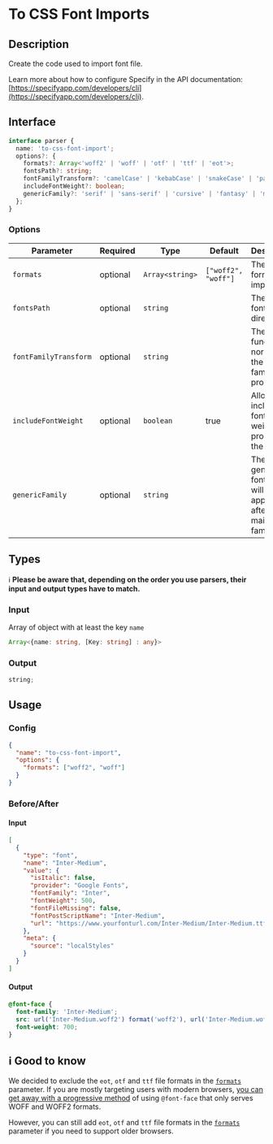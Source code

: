 # To CSS Font Imports

## Description

Create the code used to import font file.

Learn more about how to configure Specify in the API documentation: [https://specifyapp.com/developers/cli](https://specifyapp.com/developers/cli).

## Interface

```ts
interface parser {
  name: 'to-css-font-import';
  options?: {
    formats?: Array<'woff2' | 'woff' | 'otf' | 'ttf' | 'eot'>;
    fontsPath?: string;
    fontFamilyTransform?: 'camelCase' | 'kebabCase' | 'snakeCase' | 'pascalCase';
    includeFontWeight?: boolean;
    genericFamily?: 'serif' | 'sans-serif' | 'cursive' | 'fantasy' | 'monospace';
  };
}
```

### Options

| Parameter             | Required | Type            | Default             | Description                                                        |
| --------------------- | -------- | --------------- | ------------------- | ------------------------------------------------------------------ |
| `formats`             | optional | `Array<string>` | `["woff2", "woff"]` | The list of formats to import.                                     |
| `fontsPath`           | optional | `string`        |                     | The path of font's directory                                       |
| `fontFamilyTransform` | optional | `string`        |                     | The function to normalize the font-family property                 |
| `includeFontWeight`   | optional | `boolean`       | true                | Allow to include the font-weight property in the result            |
| `genericFamily`       | optional | `string`        |                     | The generic font family will be applied after the main font family |

## Types

ℹ️ **Please be aware that, depending on the order you use parsers, their input and output types have to match.**

### Input

Array of object with at least the key `name`

```ts
Array<{name: string, [Key: string] : any}>
```

### Output

```ts
string;
```

## Usage

### Config

```json
{
  "name": "to-css-font-import",
  "options": {
    "formats": ["woff2", "woff"]
  }
}
```

### Before/After

#### Input

```json
[
  {
    "type": "font",
    "name": "Inter-Medium",
    "value": {
      "isItalic": false,
      "provider": "Google Fonts",
      "fontFamily": "Inter",
      "fontWeight": 500,
      "fontFileMissing": false,
      "fontPostScriptName": "Inter-Medium",
      "url": "https://www.yourfonturl.com/Inter-Medium/Inter-Medium.ttf"
    },
    "meta": {
      "source": "localStyles"
    }
  }
]
```

#### Output

```css
@font-face {
  font-family: 'Inter-Medium';
  src: url('Inter-Medium.woff2') format('woff2'), url('Inter-Medium.woff') format('woff');
  font-weight: 700;
}
```

## ℹ️ Good to know

We decided to exclude the `eot`, `otf` and `ttf` file formats in the [`formats`](#Options) parameter. If you are mostly targeting users with modern browsers, [you can get away with a progressive method](https://css-tricks.com/understanding-web-fonts-getting/#font-formats) of using `@font-face` that only serves WOFF and WOFF2 formats.

However, you can still add `eot`, `otf` and `ttf` file formats in the [`formats`](#Interface) parameter if you need to support older browsers.

